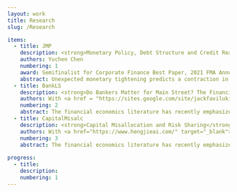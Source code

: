 ```yaml
---
layout: work
title: Research
slug: /Research

items:
  - title: JMP
    description: <strong>Monetary Policy, Debt Structure and Credit Reallocation</strong> [<a href="https://papers.ssrn.com/sol3/papers.cfm?abstract_id=3705848" target="_blank">SSRN</a>]  
    authors: Yuchen Chen
    numbering: 1
    award: Semifinalist for Corporate Finance Best Paper, 2021 FMA Annual Meeting
    abstract: Unexpected monetary tightening predicts a contraction in aggregate corporate bonds but an expansion in bank loans. Using micro-data, I argue that, large, high rated firms with high collateral value rebalance towards bank loans and away from corporate bonds as the relative spread of bond over loan increases. This drives the aggregate evidence. I explain these facts in a heterogeneous agents New Keynesian model by making bank loans safer (collateralized) than defaultable bonds but issued at a greater intermediation cost. An interest rate hike raises default risk and hence the cost of bond financing. Substitution takes place within large, unconstrained firms, while constrained firms tend to issue more equity. My results imply that bank credit is ``misallocated" from constrained productive to unconstrained firms. Additionally, this substitution effect mitigates the negative impact on large firm investment but not enough to avoid a decline in aggregate investment.
  - title: BankLS
    description: <strong>Do Bankers Matter for Main Street? The Financial Intermediary Labor Channel</strong> 
    authors: With <a href = "https://sites.google.com/site/jackfavilukis/home" target="_blank">Jack Favilukis</a>, <a href = "https://sites.google.com/a/umn.edu/xiaojilin/" target="_blank">Xiaoji Lin</a>, and <a href = "http://xiaofeizhao.org/" target="_blank">Xiaofei Zhao</a>
    numbering: 2
    abstract: The financial economics literature has recently emphasized the health of the financial intermediary sector in driving asset prices and quantities, focusing mostly on measures of intermediaries’ financial leverage and collateral constraints. We identify an alternative channel for financial intermediaries to affect risk and the real sector. We argue that the health of financial intermediaries, as measured by their labor leverage, which proxies for frictions in adjusting labor obligations, is at least as important as financial leverage empirically. Our measure of intermediary labor market risk forecasts the market excess return positively, and debt growth and aggregate investment negatively. In the cross-section, intermediaries with higher labor leverage give out fewer loans; firms connected to such banks invest less. We build a model in which intermediaries use labor for screening and monitoring, and where wages are sticky, to explain these findings.
  - title: CapitalMisalc
    description: <strong>Capital Misallocation and Risk Sharing</strong> [<a href="https://papers.ssrn.com/sol3/papers.cfm?abstract_id=3521553" target="_blank">SSRN</a>]
    authors: With <a href="https://www.hengjieai.com/" target="_blank">Hengjie Ai</a>, <a href="http://www.bhandarianmol.com/" target="_blank">Anmol Bhandari</a>, and <a href = "https://chaoy.weebly.com/" target="_blank">Chao Ying</a>
    numbering: 3
    abstract: The financial economics literature has recently emphasized the health of the financial intermediary sector in driving asset prices and quantities, focusing mostly on measures of intermediaries’ financial leverage and collateral constraints. We identify an alternative channel for financial intermediaries to affect risk and the real sector. We argue that the health of financial intermediaries, as measured by their labor leverage, which proxies for frictions in adjusting labor obligations, is at least as important as financial leverage empirically. Our measure of intermediary labor market risk forecasts the market excess return positively, and debt growth and aggregate investment negatively. In the cross-section, intermediaries with higher labor leverage give out fewer loans; firms connected to such banks invest less. We build a model in which intermediaries use labor for screening and monitoring, and where wages are sticky, to explain these findings.
 
progress:
  - title: 
    description: 
    numbering: 1
---
```

